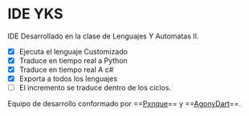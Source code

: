 # IDE YKS 
IDE Desarrollado en la clase de Lenguajes Y Automatas II.
- [x] Ejecuta el lenguaje Customizado
- [x] Traduce en tiempo real a Python
- [x] Traduce en tiempo real A c#
- [x] Exporta a todos los lenguajes
- [ ] El incremento se traduce dentro de los ciclos.

Equipo de desarrollo conformado por ==[Pxnque](https://github.com/Pxnque)== y ==[AgonyDart](https://github.com/AgonyDart)==.
